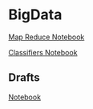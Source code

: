 # BigData
[Map Reduce Notebook](https://colab.research.google.com/drive/182ThAdgOJRpzJ-wsxCQ_a9YZdo7D311P?usp=sharing)

[Classifiers Notebook](https://www.kaggle.com/code/mennaallahahmed/airflight-bigdata)



## Drafts
[Notebook](https://colab.research.google.com/drive/1nuwjG14OTXPk_84LE_2TpqgVzn2ee6I8?usp=sharing)


